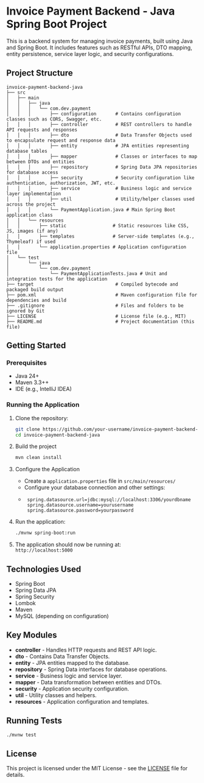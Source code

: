 # Invoice Payment Backend - Java Spring Boot Project

This is a backend system for managing invoice payments, built using Java and Spring Boot. It includes features such as RESTful APIs, DTO mapping, entity persistence, service layer logic, and security configurations.

## Project Structure

```
invoice-payment-backend-java
├── src
│   ├── main
│   │   ├── java
│   │   │   └── com.dev.payment
│   │   │       ├── configuration       # Contains configuration classes such as CORS, Swagger, etc.
│   │   │       ├── controller          # REST controllers to handle API requests and responses
│   │   │       ├── dto                 # Data Transfer Objects used to encapsulate request and response data
│   │   │       ├── entity              # JPA entities representing database tables
│   │   │       ├── mapper              # Classes or interfaces to map between DTOs and entities
│   │   │       ├── repository          # Spring Data JPA repositories for database access
│   │   │       ├── security            # Security configuration like authentication, authorization, JWT, etc.
│   │   │       ├── service             # Business logic and service layer implementation
│   │   │       ├── util                # Utility/helper classes used across the project
│   │   │       └── PaymentApplication.java # Main Spring Boot application class
│   │   └── resources
│   │       ├── static                 # Static resources like CSS, JS, images (if any)
│   │       ├── templates              # Server-side templates (e.g., Thymeleaf) if used
│   │       └── application.properties # Application configuration file
│   └── test
│       └── java
│           └── com.dev.payment
│               └── PaymentApplicationTests.java # Unit and integration tests for the application
├── target                              # Compiled bytecode and packaged build output
├── pom.xml                             # Maven configuration file for dependencies and build
├── .gitignore                          # Files and folders to be ignored by Git
├── LICENSE                             # License file (e.g., MIT)
├── README.md                           # Project documentation (this file)
```

## Getting Started

### Prerequisites

- Java 24+
- Maven 3.3++
- IDE (e.g., IntelliJ IDEA)

### Running the Application

1. Clone the repository:
   ```bash
   git clone https://github.com/your-username/invoice-payment-backend-java.git
   cd invoice-payment-backend-java
   ```

2. Build the project
   ```bash
   mvn clean install
   ```

3. Configure the Application
   - Create a `application.properties` file in `src/main/resources/`
   - Configure your database connection  and other settings:
   - ```properties
      spring.datasource.url=jdbc:mysql://localhost:3306/yourdbname
      spring.datasource.username=yourusername
      spring.datasource.password=yourpassword
     ```

4. Run the application:
   ```bash
   ./mvnw spring-boot:run
   ```

5. The application should now be running at:  
   `http://localhost:5000`

## Technologies Used

- Spring Boot
- Spring Data JPA
- Spring Security
- Lombok
- Maven
- MySQL (depending on configuration)

## Key Modules

- **controller** - Handles HTTP requests and REST API logic.
- **dto** - Contains Data Transfer Objects.
- **entity** - JPA entities mapped to the database.
- **repository** - Spring Data interfaces for database operations.
- **service** - Business logic and service layer.
- **mapper** - Data transformation between entities and DTOs.
- **security** - Application security configuration.
- **util** - Utility classes and helpers.
- **resources** - Application configuration and templates.

## Running Tests

```bash
./mvnw test
```

## License

This project is licensed under the MIT License - see the [LICENSE](LICENSE) file for details.
